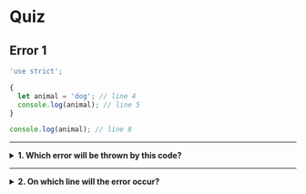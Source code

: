 # Quiz


## Error 1

```js
'use strict';

{
  let animal = 'dog'; // line 4
  console.log(animal); // line 5
}

console.log(animal); // line 8
```

---

<details>
<summary><strong>1. Which error will be thrown by this code?</strong></summary>
<br>

<details>
<summary><em>A. SyntaxError</em></summary>
<br>

✖ Nope.

There are not two variables declared with the same name, so there is no syntax
error.

</details>
<details>
<summary><em>B. ReferenceError</em></summary>
<br>

✔ Correct!

_ReferenceErrors_ happen when you try to use a variable that was never declared.

The `animal` variable was declared in this program, but it was declared _inside_
the block so it is not available outside the block. When you try to use it
_outside_ of the block on line 8, this will throw an error.

</details>
<details>
<summary><em>C. Trick question, there is no error!</em></summary>
<br>

Not so easy ;) There is an error in this program.

</details>

</details>

---

<details>
<summary><strong>2. On which line will the error occur?</strong></summary>
<br>

<details>
<summary><em>A. line 4</em></summary>
<br>

Nope, line 4 is ok. This is where the `animal` variable is declared _inside_ the
block.

</details>
<details>
<summary><em>B. line 5</em></summary>
<br>

Nope, line 5 is ok. The `animal` variable is read _inside_ the block where it
was declared. That is allowed!

</details>
<details>
<summary><em>C. line 8</em></summary>
<br>

✔ Correct!

The `animal` variable was declared in this program, but it was declared _inside_
the block so it is not available outside the block. When you try to use it
_outside_ of the block on line 8, this will throw an error.

</details>

</details>
